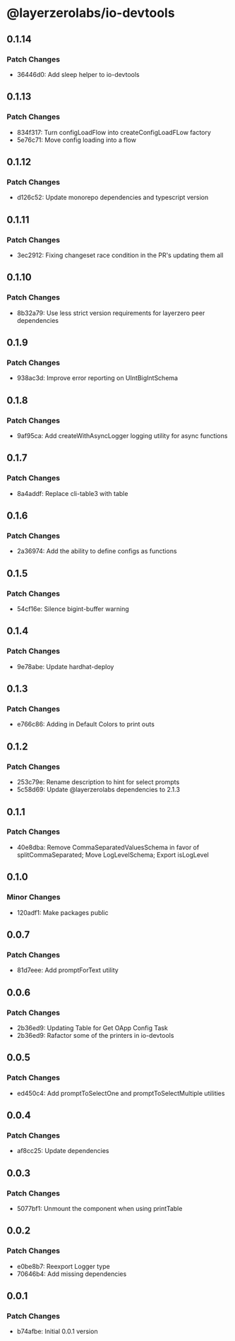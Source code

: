 # @layerzerolabs/io-devtools

## 0.1.14

### Patch Changes

- 36446d0: Add sleep helper to io-devtools

## 0.1.13

### Patch Changes

- 834f317: Turn configLoadFlow into createConfigLoadFLow factory
- 5e76c71: Move config loading into a flow

## 0.1.12

### Patch Changes

- d126c52: Update monorepo dependencies and typescript version

## 0.1.11

### Patch Changes

- 3ec2912: Fixing changeset race condition in the PR's updating them all

## 0.1.10

### Patch Changes

- 8b32a79: Use less strict version requirements for layerzero peer dependencies

## 0.1.9

### Patch Changes

- 938ac3d: Improve error reporting on UIntBigIntSchema

## 0.1.8

### Patch Changes

- 9af95ca: Add createWithAsyncLogger logging utility for async functions

## 0.1.7

### Patch Changes

- 8a4addf: Replace cli-table3 with table

## 0.1.6

### Patch Changes

- 2a36974: Add the ability to define configs as functions

## 0.1.5

### Patch Changes

- 54cf16e: Silence bigint-buffer warning

## 0.1.4

### Patch Changes

- 9e78abe: Update hardhat-deploy

## 0.1.3

### Patch Changes

- e766c86: Adding in Default Colors to print outs

## 0.1.2

### Patch Changes

- 253c79e: Rename description to hint for select prompts
- 5c58d69: Update @layerzerolabs dependencies to 2.1.3

## 0.1.1

### Patch Changes

- 40e8dba: Remove CommaSeparatedValuesSchema in favor of splitCommaSeparated; Move LogLevelSchema; Export isLogLevel

## 0.1.0

### Minor Changes

- 120adf1: Make packages public

## 0.0.7

### Patch Changes

- 81d7eee: Add promptForText utility

## 0.0.6

### Patch Changes

- 2b36ed9: Updating Table for Get OApp Config Task
- 2b36ed9: Rafactor some of the printers in io-devtools

## 0.0.5

### Patch Changes

- ed450c4: Add promptToSelectOne and promptToSelectMultiple utilities

## 0.0.4

### Patch Changes

- af8cc25: Update dependencies

## 0.0.3

### Patch Changes

- 5077bf1: Unmount the component when using printTable

## 0.0.2

### Patch Changes

- e0be8b7: Reexport Logger type
- 70646b4: Add missing dependencies

## 0.0.1

### Patch Changes

- b74afbe: Initial 0.0.1 version
